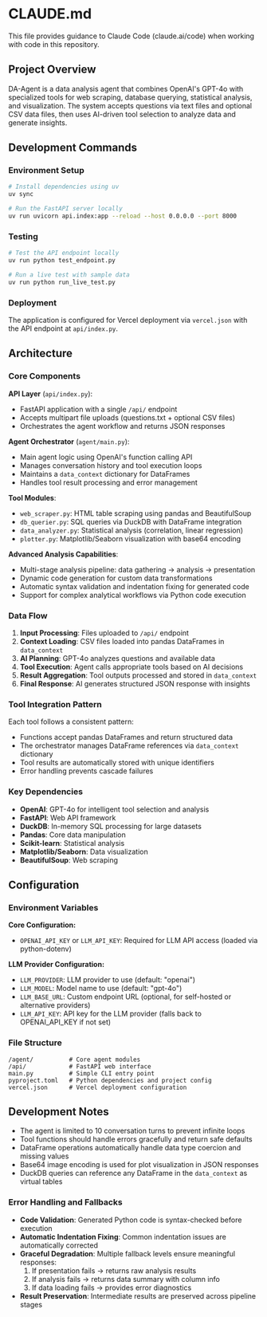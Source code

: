 # CLAUDE.md

This file provides guidance to Claude Code (claude.ai/code) when working with code in this repository.

## Project Overview

DA-Agent is a data analysis agent that combines OpenAI's GPT-4o with specialized tools for web scraping, database querying, statistical analysis, and visualization. The system accepts questions via text files and optional CSV data files, then uses AI-driven tool selection to analyze data and generate insights.

## Development Commands

### Environment Setup
```bash
# Install dependencies using uv
uv sync

# Run the FastAPI server locally
uv run uvicorn api.index:app --reload --host 0.0.0.0 --port 8000
```

### Testing
```bash
# Test the API endpoint locally
uv run python test_endpoint.py

# Run a live test with sample data
uv run python run_live_test.py
```

### Deployment
The application is configured for Vercel deployment via `vercel.json` with the API endpoint at `api/index.py`.

## Architecture

### Core Components

**API Layer** (`api/index.py`):
- FastAPI application with a single `/api/` endpoint
- Accepts multipart file uploads (questions.txt + optional CSV files)
- Orchestrates the agent workflow and returns JSON responses

**Agent Orchestrator** (`agent/main.py`):
- Main agent logic using OpenAI's function calling API
- Manages conversation history and tool execution loops
- Maintains a `data_context` dictionary for DataFrames
- Handles tool result processing and error management

**Tool Modules**:
- `web_scraper.py`: HTML table scraping using pandas and BeautifulSoup
- `db_querier.py`: SQL queries via DuckDB with DataFrame integration
- `data_analyzer.py`: Statistical analysis (correlation, linear regression)
- `plotter.py`: Matplotlib/Seaborn visualization with base64 encoding

**Advanced Analysis Capabilities**:
- Multi-stage analysis pipeline: data gathering → analysis → presentation
- Dynamic code generation for custom data transformations
- Automatic syntax validation and indentation fixing for generated code
- Support for complex analytical workflows via Python code execution

### Data Flow

1. **Input Processing**: Files uploaded to `/api/` endpoint
2. **Context Loading**: CSV files loaded into pandas DataFrames in `data_context`
3. **AI Planning**: GPT-4o analyzes questions and available data
4. **Tool Execution**: Agent calls appropriate tools based on AI decisions
5. **Result Aggregation**: Tool outputs processed and stored in `data_context`
6. **Final Response**: AI generates structured JSON response with insights

### Tool Integration Pattern

Each tool follows a consistent pattern:
- Functions accept pandas DataFrames and return structured data
- The orchestrator manages DataFrame references via `data_context` dictionary
- Tool results are automatically stored with unique identifiers
- Error handling prevents cascade failures

### Key Dependencies

- **OpenAI**: GPT-4o for intelligent tool selection and analysis
- **FastAPI**: Web API framework
- **DuckDB**: In-memory SQL processing for large datasets
- **Pandas**: Core data manipulation
- **Scikit-learn**: Statistical analysis
- **Matplotlib/Seaborn**: Data visualization
- **BeautifulSoup**: Web scraping

## Configuration

### Environment Variables

**Core Configuration:**
- `OPENAI_API_KEY` or `LLM_API_KEY`: Required for LLM API access (loaded via python-dotenv)

**LLM Provider Configuration:**
- `LLM_PROVIDER`: LLM provider to use (default: "openai")
- `LLM_MODEL`: Model name to use (default: "gpt-4o")  
- `LLM_BASE_URL`: Custom endpoint URL (optional, for self-hosted or alternative providers)
- `LLM_API_KEY`: API key for the LLM provider (falls back to OPENAI_API_KEY if not set)

### File Structure
```
/agent/          # Core agent modules
/api/            # FastAPI web interface
main.py          # Simple CLI entry point
pyproject.toml   # Python dependencies and project config
vercel.json      # Vercel deployment configuration
```

## Development Notes

- The agent is limited to 10 conversation turns to prevent infinite loops
- Tool functions should handle errors gracefully and return safe defaults
- DataFrame operations automatically handle data type coercion and missing values
- Base64 image encoding is used for plot visualization in JSON responses
- DuckDB queries can reference any DataFrame in the `data_context` as virtual tables

### Error Handling and Fallbacks

- **Code Validation**: Generated Python code is syntax-checked before execution
- **Automatic Indentation Fixing**: Common indentation issues are automatically corrected
- **Graceful Degradation**: Multiple fallback levels ensure meaningful responses:
  1. If presentation fails → returns raw analysis results
  2. If analysis fails → returns data summary with column info
  3. If data loading fails → provides error diagnostics
- **Result Preservation**: Intermediate results are preserved across pipeline stages